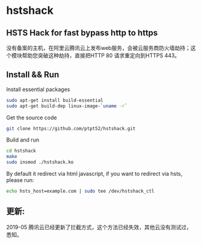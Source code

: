 # hstshack

HSTS Hack for fast bypass http to https
---------------------------------------

没有备案的主机，在阿里云腾讯云上发布web服务，会被云服务商防火墙劫持；这个模块帮助您突破这种劫持，直接把HTTP 80 请求重定向到HTTPS 443。


Install && Run
------------------------------

Install essential packages
```sh
sudo apt-get install build-essential
sudo apt-get build-dep linux-image-`uname -r`
```

Get the source code
```sh
git clone https://github.com/ptpt52/hstshack.git
```

Build and run
```sh
cd hstshack
make
sudo insmod ./hstshack.ko
```

By default it redirect via html javascript, if you want to redirect via hsts, please run:
```sh
echo hsts_host=example.com | sudo tee /dev/hstshack_ctl
```

更新:
-------
2019-05 腾讯云已经更新了拦截方式，这个方法已经失效，其他云没有测试过，悉知。
